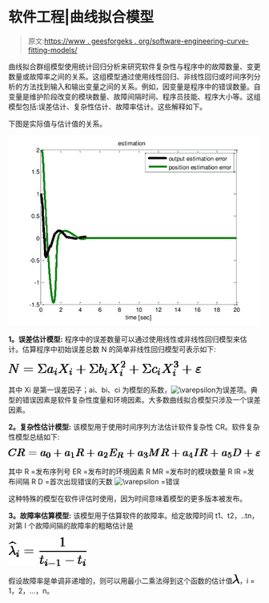 # 软件工程|曲线拟合模型

> 原文:[https://www . geesforgeks . org/software-engineering-curve-fitting-models/](https://www.geeksforgeeks.org/software-engineering-curve-fitting-models/)

曲线拟合群组模型使用统计回归分析来研究软件复杂性与程序中的故障数量、变更数量或故障率之间的关系。这组模型通过使用线性回归、非线性回归或时间序列分析的方法找到输入和输出变量之间的关系。例如，因变量是程序中的错误数量。自变量是维护阶段改变的模块数量、故障间隔时间、程序员技能、程序大小等。这组模型包括:误差估计、复杂性估计、故障率估计。这些解释如下。

下图是实际值与估计值的关系。

![](img/bfc8b10478e4345eea8ca8a9404f47aa.png)

**1。误差估计模型:**
程序中的误差数量可以通过使用线性或非线性回归模型来估计。估算程序中初始误差总数 N 的简单非线性回归模型可表示如下:

![$ N = \Sigma a_{i} X_{i} + \Sigma b_{i} X^{2}_{i} + \Sigma c_{i} X^{3}_{i} + \varepsilon $ ](img/ed0120ce5613019df516a98740cb38dd.png "Rendered by QuickLaTeX.com")

其中 Xi 是第一误差因子；ai、bi、ci 为模型的系数，![\varepsilon ](img/bc701e16aa1ea1c85dfe4309ce5cc964.png "Rendered by QuickLaTeX.com")为误差项。典型的错误因素是软件复杂性度量和环境因素。大多数曲线拟合模型只涉及一个误差因素。

**2。复杂性估计模型:**
该模型用于使用时间序列方法估计软件复杂性 CR。软件复杂性模型总结如下:

![$ CR = a_{0} + a_{1} R + a_{2} E_{R} + a_{3} MR + a_{4} IR + a_{5} D + \varepsilon $ ](img/1a7c9214c6786adafa097430a012b385.png "Rendered by QuickLaTeX.com")

其中
R =发布序列号
ER =发布时的环境因素 R
MR =发布时的模块数量 R
IR =发布间隔 R
D =首次出现错误的天数
![\varepsilon ](img/bc701e16aa1ea1c85dfe4309ce5cc964.png "Rendered by QuickLaTeX.com") =错误

这种特殊的模型在软件评估时使用，因为时间意味着模型的更多版本被发布。

**3。故障率估算模型:**
该模型用于估算软件的故障率。给定故障时间 t1、t2，..tn，对第 I 个故障间隔的故障率的粗略估计是

![$ \widehat{\lambda}_{i} = \frac{1}{t_{i-1} - t_{i}} $ ](img/fbef79e15da7150a116691b910dfe9b8.png "Rendered by QuickLaTeX.com")

假设故障率是单调非递增的，则可以用最小二乘法得到这个函数的估计值![\lambda ](img/e0ceb1b60d218e033f25263665100b9a.png "Rendered by QuickLaTeX.com")，i = 1，2，…，n。